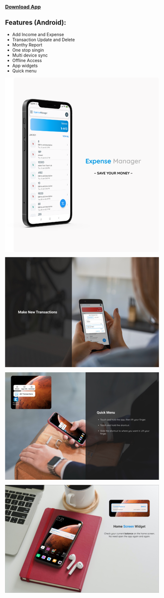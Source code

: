 
### [Download App](https://github.com/ashik-e-rabbani/Expense-Manager-App/raw/gh-pages/ExpManager.apk)
## Features (Android):
- Add Income and Expense
- Transaction Update and Delete
- Monthy Report
- One stop singin
- Multi device sync
- Offline Access
- App widgets
- Quick menu

![](home.png)

![](add.jpg)

![](shortcuts.jpg)

![](widgets.jpg)

  
